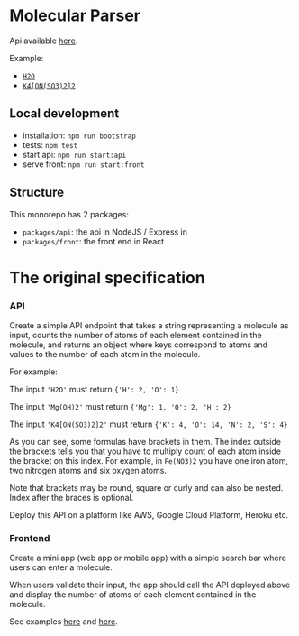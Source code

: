 # Molecular Parser

Api available [here](https://w0jyxqe4x0.execute-api.us-east-2.amazonaws.com/Prod).

Example:
- [`H2O`](https://w0jyxqe4x0.execute-api.us-east-2.amazonaws.com/Prod?formula=H2O)
- [`K4[ON(SO3)2]2`](https://w0jyxqe4x0.execute-api.us-east-2.amazonaws.com/Prod?formula=K4%5BON(SO3)2%5D2)

## Local development

- installation: `npm run bootstrap` 
- tests: `npm test` 
- start api: `npm run start:api` 
- serve front: `npm run start:front` 

## Structure

This monorepo has 2 packages:
- `packages/api`: the api in NodeJS / Express in
- `packages/front`: the front end in React

# The original specification

### API

Create a simple API endpoint that takes a string representing a molecule as input,
counts the number of atoms of each element contained in the molecule,
and returns an object where keys correspond to atoms and values to the number of each atom in the molecule.

For example:

The input `'H2O'` must return `{'H': 2, 'O': 1}`

The input `'Mg(OH)2'` must return `{'Mg': 1, 'O': 2, 'H': 2}`

The input `'K4[ON(SO3)2]2'` must return `{'K': 4, 'O': 14, 'N': 2, 'S': 4}`

As you can see, some formulas have brackets in them. The index outside the brackets tells you that you have to multiply count of each atom inside the bracket on this index.
For example, in `Fe(NO3)2` you have one iron atom, two nitrogen atoms and six oxygen atoms.

Note that brackets may be round, square or curly and can also be nested. Index after the braces is optional.

Deploy this API on a platform like AWS, Google Cloud Platform, Heroku etc.

### Frontend

Create a mini app (web app or mobile app) with a simple search bar where users can enter a molecule.

When users validate their input, the app should call the API deployed above and display the number of atoms of each element contained in the molecule.

See examples [here](https://gist.githubusercontent.com/ahollocou/1d33116d172b9356aafb42847cc870ee/raw/afcc7060298db280ea2c6552b73f4568f417f115/app01.png)
and [here](https://gist.githubusercontent.com/ahollocou/1d33116d172b9356aafb42847cc870ee/raw/afcc7060298db280ea2c6552b73f4568f417f115/app02.png).
